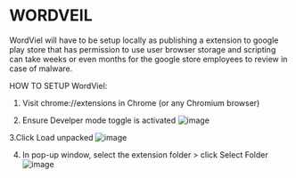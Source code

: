 # WORDVEIL
WordViel will have to be setup locally as publishing a extension to google play store that has permission to use user browser storage and scripting can take weeks or even months for the google store employees to review in case of malware.

HOW TO SETUP WordViel:

1. Visit chrome://extensions in Chrome (or any Chromium browser)

2. Ensure Develper mode toggle is activated
![image](https://github.com/Luisbow123/WORDVEIL/assets/55300466/f340f35c-bd96-4b6b-879a-93bef54f55aa)





3.Click Load unpacked
![image](https://github.com/Luisbow123/WORDVEIL/assets/55300466/98115757-8e5d-46a2-a8f4-5533d5e52ac6)





4. In pop-up window, select the extension folder > click Select Folder
![image](https://github.com/Luisbow123/WORDVEIL/assets/55300466/3749a824-d458-4711-8453-88c3b784cf32)




